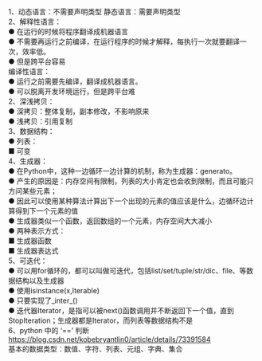 1、动态语言：不需要声明类型
静态语言：需要声明类型  
2、解释性语言：  
● 在运行的时候将程序翻译成机器语言  
● 不需要再运行之前编译，在运行程序的时候才解释，每执行一次就要翻译一次，效率低。  
● 但是跨平台容易  
编译性语言：  
● 运行之前需要先编译，翻译成机器语言。  
● 可以脱离开发环境运行，但是跨平台难  
2、深浅拷贝：  
● 深拷贝：整体复制，副本修改，不影响原来  
● 浅拷贝：引用复制  
3、数据结构：  
● 列表：  
	■ 可变  
4、生成器：  
● 在Python中，这种一边循环一边计算的机制，称为生成器：generato。  
● 产生的原因是：内存空间有限制，列表的大小肯定也会收到限制，而且可能只方问某些元素；  
● 因此可以使用某种算法计算出下一个出现的元素的值应该是什么，边循环边计算得到下一个元素的值  
● 生成器类似一个函数，返回数组的一个元素，内存空间大大减小  
● 两种表示方式：  
	■ 生成器函数  
	■ 生成器表达式  
5、可迭代：  
● 可以用for循环的，都可以叫做可迭代，包括list/set/tuple/str/dic、file、等数据结构以及生成器  
● 使用isinstance(x,Iterable)  
● 只要实现了_inter_()  
● 迭代器Iterator，是指可以被next()函数调用并不断返回下一个值，直到StopIteration；生成器都是Iterator，而列表等数据结构不是  
6、python 中的 ‘==’ 判断 https://blog.csdn.net/kobebryantlin0/article/details/73391584  
基本的数据类型：数值、字符、列表、元组、字典、集合   
